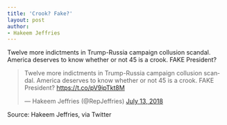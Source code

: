```yaml
---
title: 'Crook? Fake?'
layout: post
author:
- Hakeem Jeffries
---
```


Twelve more indictments in Trump-Russia campaign collusion scandal. America deserves to know whether or not 45 is a crook. FAKE President?

<blockquote class="twitter-tweet"><p lang="en" dir="ltr">Twelve more indictments in Trump-Russia campaign collusion scandal. America deserves to know whether or not 45 is a crook. FAKE President? <a href="https://t.co/pV9ipTkt8M">https://t.co/pV9ipTkt8M</a></p>&mdash; Hakeem Jeffries (@RepJeffries) <a href="https://twitter.com/RepJeffries/status/1017858608556576770?ref_src=twsrc%5Etfw">July 13, 2018</a></blockquote> <script async src="https://platform.twitter.com/widgets.js" charset="utf-8"></script>

Source: Hakeem Jeffries, via Twitter

